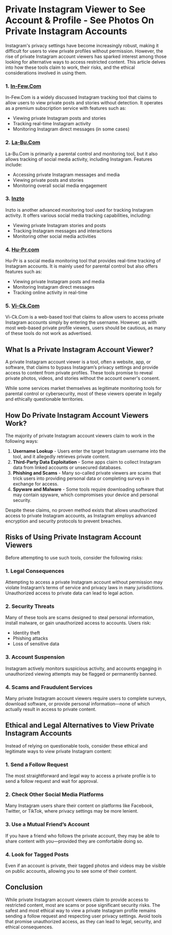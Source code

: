 # **Private Instagram Viewer to See Account & Profile - See Photos On Private Instagram Accounts**

Instagram's privacy settings have become increasingly robust, making it difficult for users to view private profiles without permission. However, the rise of private Instagram account viewers has sparked interest among those looking for alternative ways to access restricted content. This article delves into how these tools claim to work, their risks, and the ethical considerations involved in using them.
### 1. **[In-Few.Com](https://in-few.com/)**
In-Few.Com is a widely discussed Instagram tracking tool that claims to allow users to view private posts and stories without detection. It operates as a premium subscription service with features such as:
- Viewing private Instagram posts and stories
- Tracking real-time Instagram activity
- Monitoring Instagram direct messages (in some cases)

### 2. **[La-Bu.Com](https://la-bu.com/)**
La-Bu.Com is primarily a parental control and monitoring tool, but it also allows tracking of social media activity, including Instagram. Features include:
- Accessing private Instagram messages and media
- Viewing private posts and stories
- Monitoring overall social media engagement

### 3. **[Inzto](https://inzto.com/)**
Inzto is another advanced monitoring tool used for tracking Instagram activity. It offers various social media tracking capabilities, including:
- Viewing private Instagram stories and posts
- Tracking Instagram messages and interactions
- Monitoring other social media activities

### 4. **[Hu-Pr.com](https://hu-pr.com/)**
Hu-Pr is a social media monitoring tool that provides real-time tracking of Instagram accounts. It is mainly used for parental control but also offers features such as:
- Viewing private Instagram posts and media
- Monitoring Instagram direct messages
- Tracking online activity in real-time

### 5. **[Vi-Ck.Com](https://www.vi-ck.com/)**
Vi-Ck.Com is a web-based tool that claims to allow users to access private Instagram accounts simply by entering the username. However, as with most web-based private profile viewers, users should be cautious, as many of these tools do not work as advertised.


## What Is a Private Instagram Account Viewer?

A private Instagram account viewer is a tool, often a website, app, or software, that claims to bypass Instagram’s privacy settings and provide access to content from private profiles. These tools promise to reveal private photos, videos, and stories without the account owner's consent.

While some services market themselves as legitimate monitoring tools for parental control or cybersecurity, most of these viewers operate in legally and ethically questionable territories.

## How Do Private Instagram Account Viewers Work?

The majority of private Instagram account viewers claim to work in the following ways:

1. **Username Lookup** - Users enter the target Instagram username into the tool, and it allegedly retrieves private content.
2. **Third-Party Data Exploitation** - Some apps claim to collect Instagram data from linked accounts or unsecured databases.
3. **Phishing and Scams** - Many so-called private viewers are scams that trick users into providing personal data or completing surveys in exchange for access.
4. **Spyware and Malware** - Some tools require downloading software that may contain spyware, which compromises your device and personal security.

Despite these claims, no proven method exists that allows unauthorized access to private Instagram accounts, as Instagram employs advanced encryption and security protocols to prevent breaches.

## Risks of Using Private Instagram Account Viewers

Before attempting to use such tools, consider the following risks:

### 1. **Legal Consequences**
Attempting to access a private Instagram account without permission may violate Instagram’s terms of service and privacy laws in many jurisdictions. Unauthorized access to private data can lead to legal action.

### 2. **Security Threats**
Many of these tools are scams designed to steal personal information, install malware, or gain unauthorized access to accounts. Users risk:
- Identity theft
- Phishing attacks
- Loss of sensitive data

### 3. **Account Suspension**
Instagram actively monitors suspicious activity, and accounts engaging in unauthorized viewing attempts may be flagged or permanently banned.

### 4. **Scams and Fraudulent Services**
Many private Instagram account viewers require users to complete surveys, download software, or provide personal information—none of which actually result in access to private content.

## Ethical and Legal Alternatives to View Private Instagram Accounts

Instead of relying on questionable tools, consider these ethical and legitimate ways to view private Instagram content:

### 1. **Send a Follow Request**
The most straightforward and legal way to access a private profile is to send a follow request and wait for approval.

### 2. **Check Other Social Media Platforms**
Many Instagram users share their content on platforms like Facebook, Twitter, or TikTok, where privacy settings may be more lenient.

### 3. **Use a Mutual Friend’s Account**
If you have a friend who follows the private account, they may be able to share content with you—provided they are comfortable doing so.

### 4. **Look for Tagged Posts**
Even if an account is private, their tagged photos and videos may be visible on public accounts, allowing you to see some of their content.

## Conclusion

While private Instagram account viewers claim to provide access to restricted content, most are scams or pose significant security risks. The safest and most ethical way to view a private Instagram profile remains sending a follow request and respecting user privacy settings. Avoid tools that promise unauthorized access, as they can lead to legal, security, and ethical consequences.

